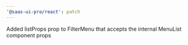 ```yaml
---
'@saas-ui-pro/react': patch
---
```


Added listProps prop to FilterMenu that accepts the internal MenuList component props
